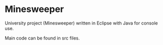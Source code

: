 # Minesweeper
University project (Minesweeper) written in Eclipse with Java for console use.

Main code can be found in src files.
